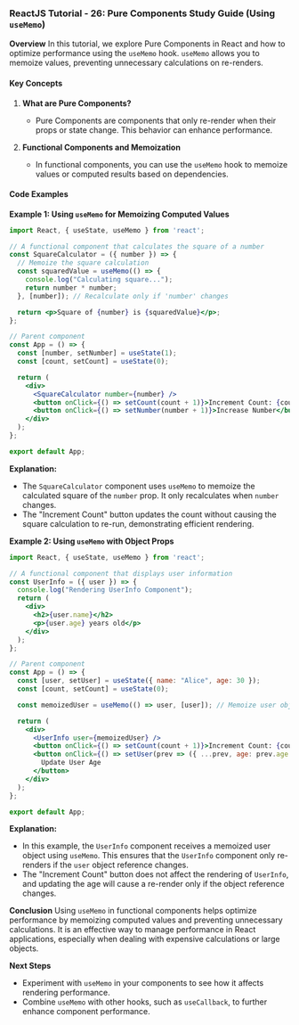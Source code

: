 ### ReactJS Tutorial - 26: Pure Components Study Guide (Using `useMemo`)

**Overview**
In this tutorial, we explore Pure Components in React and how to optimize performance using the `useMemo` hook. `useMemo` allows you to memoize values, preventing unnecessary calculations on re-renders.

#### Key Concepts

1. **What are Pure Components?**
   - Pure Components are components that only re-render when their props or state change. This behavior can enhance performance.

2. **Functional Components and Memoization**
   - In functional components, you can use the `useMemo` hook to memoize values or computed results based on dependencies.

#### Code Examples

**Example 1: Using `useMemo` for Memoizing Computed Values**

```jsx
import React, { useState, useMemo } from 'react';

// A functional component that calculates the square of a number
const SquareCalculator = ({ number }) => {
  // Memoize the square calculation
  const squaredValue = useMemo(() => {
    console.log("Calculating square...");
    return number * number;
  }, [number]); // Recalculate only if 'number' changes

  return <p>Square of {number} is {squaredValue}</p>;
};

// Parent component
const App = () => {
  const [number, setNumber] = useState(1);
  const [count, setCount] = useState(0);

  return (
    <div>
      <SquareCalculator number={number} />
      <button onClick={() => setCount(count + 1)}>Increment Count: {count}</button>
      <button onClick={() => setNumber(number + 1)}>Increase Number</button>
    </div>
  );
};

export default App;
```

**Explanation:**
- The `SquareCalculator` component uses `useMemo` to memoize the calculated square of the `number` prop. It only recalculates when `number` changes.
- The "Increment Count" button updates the count without causing the square calculation to re-run, demonstrating efficient rendering.

**Example 2: Using `useMemo` with Object Props**

```jsx
import React, { useState, useMemo } from 'react';

// A functional component that displays user information
const UserInfo = ({ user }) => {
  console.log("Rendering UserInfo Component");
  return (
    <div>
      <h2>{user.name}</h2>
      <p>{user.age} years old</p>
    </div>
  );
};

// Parent component
const App = () => {
  const [user, setUser] = useState({ name: "Alice", age: 30 });
  const [count, setCount] = useState(0);

  const memoizedUser = useMemo(() => user, [user]); // Memoize user object

  return (
    <div>
      <UserInfo user={memoizedUser} />
      <button onClick={() => setCount(count + 1)}>Increment Count: {count}</button>
      <button onClick={() => setUser(prev => ({ ...prev, age: prev.age + 1 }))}>
        Update User Age
      </button>
    </div>
  );
};

export default App;
```

**Explanation:**
- In this example, the `UserInfo` component receives a memoized user object using `useMemo`. This ensures that the `UserInfo` component only re-renders if the `user` object reference changes.
- The "Increment Count" button does not affect the rendering of `UserInfo`, and updating the age will cause a re-render only if the object reference changes.

**Conclusion**
Using `useMemo` in functional components helps optimize performance by memoizing computed values and preventing unnecessary calculations. It is an effective way to manage performance in React applications, especially when dealing with expensive calculations or large objects.

**Next Steps**
- Experiment with `useMemo` in your components to see how it affects rendering performance.
- Combine `useMemo` with other hooks, such as `useCallback`, to further enhance component performance.